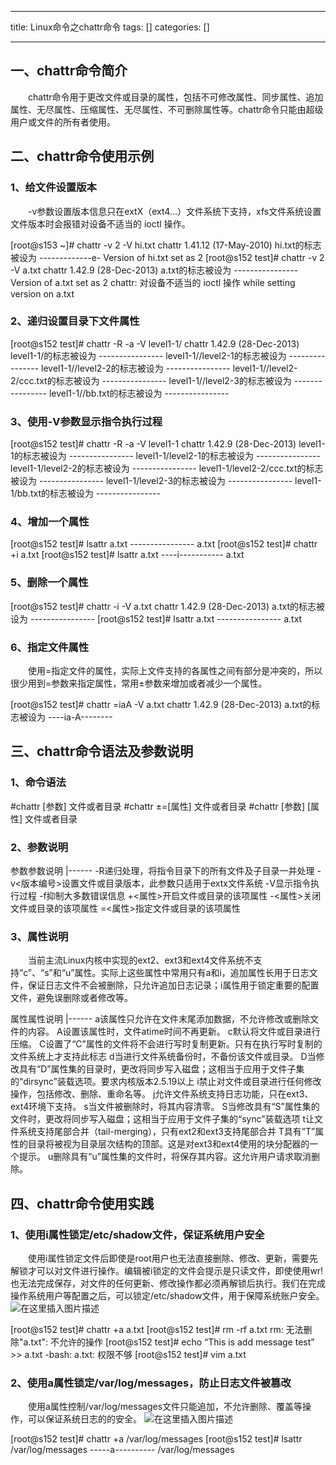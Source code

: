 
--- 
title:  Linux命令之chattr命令 
tags: []
categories: [] 

---
## 一、chattr命令简介

  chattr命令用于更改文件或目录的属性，包括不可修改属性、同步属性、追加属性、无尽属性、压缩属性、无尽属性、不可删除属性等。chattr命令只能由超级用户或文件的所有者使用。

## 二、chattr命令使用示例

### 1、给文件设置版本

  -v参数设置版本信息只在extX（ext4…）文件系统下支持，xfs文件系统设置文件版本时会报错对设备不适当的 ioctl 操作。

>  
 [root@s153 ~]# chattr -v 2 -V hi.txt chattr 1.41.12 (17-May-2010) hi.txt的标志被设为 -------------e- Version of hi.txt set as 2 [root@s152 test]# chattr -v 2 -V a.txt chattr 1.42.9 (28-Dec-2013) a.txt的标志被设为 ---------------- Version of a.txt set as 2 chattr: 对设备不适当的 ioctl 操作 while setting version on a.txt 


### 2、递归设置目录下文件属性

>  
 [root@s152 test]# chattr -R -a -V level1-1/ chattr 1.42.9 (28-Dec-2013) level1-1/的标志被设为 ---------------- level1-1//level2-1的标志被设为 ---------------- level1-1//level2-2的标志被设为 ---------------- level1-1//level2-2/ccc.txt的标志被设为 ---------------- level1-1//level2-3的标志被设为 ---------------- level1-1//bb.txt的标志被设为 ---------------- 


### 3、使用-V参数显示指令执行过程

>  
 [root@s152 test]# chattr -R -a -V level1-1 chattr 1.42.9 (28-Dec-2013) level1-1的标志被设为 ---------------- level1-1/level2-1的标志被设为 ---------------- level1-1/level2-2的标志被设为 ---------------- level1-1/level2-2/ccc.txt的标志被设为 ---------------- level1-1/level2-3的标志被设为 ---------------- level1-1/bb.txt的标志被设为 ---------------- 


### 4、增加一个属性

>  
 [root@s152 test]# lsattr a.txt ---------------- a.txt [root@s152 test]# chattr +i a.txt [root@s152 test]# lsattr a.txt ----i----------- a.txt 


### 5、删除一个属性

>  
 [root@s152 test]# chattr -i -V a.txt chattr 1.42.9 (28-Dec-2013) a.txt的标志被设为 ---------------- [root@s152 test]# lsattr a.txt ---------------- a.txt 


### 6、指定文件属性

  使用=指定文件的属性，实际上文件支持的各属性之间有部分是冲突的，所以很少用到=参数来指定属性，常用±参数来增加或者减少一个属性。

>  
 [root@s152 test]# chattr =iaA -V a.txt chattr 1.42.9 (28-Dec-2013) a.txt的标志被设为 ----ia-A-------- 


## 三、chattr命令语法及参数说明

### 1、命令语法

>  
 #chattr [参数] 文件或者目录 #chattr ±=[属性] 文件或者目录 #chattr [参数] [属性] 文件或者目录 


### 2、参数说明

<th align="left">参数</th><th align="left">参数说明</th>
|------
<td align="left">-R</td><td align="left">递归处理，将指令目录下的所有文件及子目录一并处理</td>
<td align="left">-v&lt;版本编号&gt;</td><td align="left">设置文件或目录版本，此参数只适用于extx文件系统</td>
<td align="left">-V</td><td align="left">显示指令执行过程</td>
<td align="left">-f</td><td align="left">抑制大多数错误信息</td>
<td align="left">+&lt;属性&gt;</td><td align="left">开启文件或目录的该项属性</td>
<td align="left">-&lt;属性&gt;</td><td align="left">关闭文件或目录的该项属性</td>
<td align="left">=&lt;属性&gt;</td><td align="left">指定文件或目录的该项属性</td>

### 3、属性说明

  当前主流Linux内核中实现的ext2、ext3和ext4文件系统不支持“c”、“s”和“u”属性。实际上这些属性中常用只有a和i，追加属性长用于日志文件，保证日志文件不会被删除，只允许追加日志记录；i属性用于锁定重要的配置文件，避免误删除或者修改等。

<th align="left">属性</th><th align="left">属性说明</th>
|------
<td align="left">a</td><td align="left">该属性只允许在文件末尾添加数据，不允许修改或删除文件的内容。</td>
<td align="left">A</td><td align="left">设置该属性时，文件atime时间不再更新。</td>
<td align="left">c</td><td align="left">默认将文件或目录进行压缩。</td>
<td align="left">C</td><td align="left">设置了“C”属性的文件将不会进行写时复制更新。只有在执行写时复制的文件系统上才支持此标志</td>
<td align="left">d</td><td align="left">当进行文件系统备份时，不备份该文件或目录。</td>
<td align="left">D</td><td align="left">当修改具有“D”属性集的目录时，更改将同步写入磁盘；这相当于应用于文件子集的“dirsync”装载选项。要求内核版本2.5.19以上</td>
<td align="left">i</td><td align="left">禁止对文件或目录进行任何修改操作，包括修改、删除、重命名等。</td>
<td align="left">j</td><td align="left">允许文件系统支持日志功能，只在ext3、ext4环境下支持。</td>
<td align="left">s</td><td align="left">当文件被删除时，将其内容清零。</td>
<td align="left">S</td><td align="left">当修改具有“S”属性集的文件时，更改将同步写入磁盘；这相当于应用于文件子集的“sync”装载选项</td>
<td align="left">t</td><td align="left">让文件系统支持尾部合并（tail-merging），只有ext2和ext3支持尾部合并</td>
<td align="left">T</td><td align="left">具有“T”属性的目录将被视为目录层次结构的顶部。这是对ext3和ext4使用的块分配器的一个提示。</td>
<td align="left">u</td><td align="left">删除具有“u”属性集的文件时，将保存其内容。这允许用户请求取消删除。</td>

## 四、chattr命令使用实践

### 1、使用i属性锁定/etc/shadow文件，保证系统用户安全

  使用i属性锁定文件后即使是root用户也无法直接删除、修改、更新，需要先解锁才可以对文件进行操作。编辑被i锁定的文件会提示是只读文件，即使使用wr!也无法完成保存，对文件的任何更新、修改操作都必须再解锁后执行。我们在完成操作系统用户等配置之后，可以锁定/etc/shadow文件，用于保障系统账户安全。 <img src="https://img-blog.csdnimg.cn/1afbbdfe6c9b42009a5fb48e54914a1e.png" alt="在这里插入图片描述">

>  
 [root@s152 test]# chattr +a a.txt [root@s152 test]# rm -rf a.txt rm: 无法删除"a.txt": 不允许的操作 [root@s152 test]# echo “This is add message test” &gt;&gt; a.txt -bash: a.txt: 权限不够 [root@s152 test]# vim a.txt 


### 2、使用a属性锁定/var/log/messages，防止日志文件被篡改

  使用a属性控制/var/log/messages文件只能追加，不允许删除、覆盖等操作，可以保证系统日志的的安全。 <img src="https://img-blog.csdnimg.cn/bfb9f78a43f54a4fb1f76fd6753cded0.png" alt="在这里插入图片描述">

>  
 [root@s152 test]# chattr +a /var/log/messages [root@s152 test]# lsattr /var/log/messages -----a---------- /var/log/messages 

